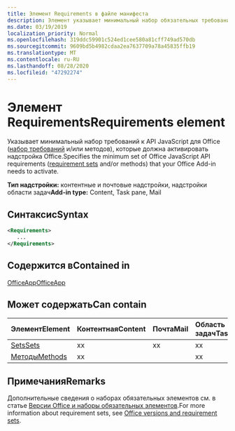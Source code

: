 ```yaml
---
title: Элемент Requirements в файле манифеста
description: Элемент указывает минимальный набор обязательных требований и методы, необходимые надстройке Office для активации.
ms.date: 03/19/2019
localization_priority: Normal
ms.openlocfilehash: 319ddc59901c524ed1cee580a81cff749ad570db
ms.sourcegitcommit: 9609bd5b4982cdaa2ea7637709a78a45835ffb19
ms.translationtype: MT
ms.contentlocale: ru-RU
ms.lasthandoff: 08/28/2020
ms.locfileid: "47292274"
---
```

# <a name="requirements-element"></a><span data-ttu-id="05d7c-103">Элемент Requirements</span><span class="sxs-lookup"><span data-stu-id="05d7c-103">Requirements element</span></span>

<span data-ttu-id="05d7c-104">Указывает минимальный набор требований к API JavaScript для Office ([набор требований](../../develop/office-versions-and-requirement-sets.md#specify-office-applications-and-requirement-sets) и/или методов), которые должна активировать надстройка Office.</span><span class="sxs-lookup"><span data-stu-id="05d7c-104">Specifies the minimum set of Office JavaScript API requirements ([requirement sets](../../develop/office-versions-and-requirement-sets.md#specify-office-applications-and-requirement-sets) and/or methods) that your Office Add-in needs to activate.</span></span>

<span data-ttu-id="05d7c-105">**Тип надстройки:** контентные и почтовые надстройки, надстройки области задач</span><span class="sxs-lookup"><span data-stu-id="05d7c-105">**Add-in type:** Content, Task pane, Mail</span></span>

## <a name="syntax"></a><span data-ttu-id="05d7c-106">Синтаксис</span><span class="sxs-lookup"><span data-stu-id="05d7c-106">Syntax</span></span>

```XML
<Requirements>
   ...
</Requirements>
```

## <a name="contained-in"></a><span data-ttu-id="05d7c-107">Содержится в</span><span class="sxs-lookup"><span data-stu-id="05d7c-107">Contained in</span></span>

[<span data-ttu-id="05d7c-108">OfficeApp</span><span class="sxs-lookup"><span data-stu-id="05d7c-108">OfficeApp</span></span>](officeapp.md)

## <a name="can-contain"></a><span data-ttu-id="05d7c-109">Может содержать</span><span class="sxs-lookup"><span data-stu-id="05d7c-109">Can contain</span></span>

|<span data-ttu-id="05d7c-110">Элемент</span><span class="sxs-lookup"><span data-stu-id="05d7c-110">Element</span></span>|<span data-ttu-id="05d7c-111">Контентная</span><span class="sxs-lookup"><span data-stu-id="05d7c-111">Content</span></span>|<span data-ttu-id="05d7c-112">Почта</span><span class="sxs-lookup"><span data-stu-id="05d7c-112">Mail</span></span>|<span data-ttu-id="05d7c-113">Область задач</span><span class="sxs-lookup"><span data-stu-id="05d7c-113">TaskPane</span></span>|
|:-----|:-----|:-----|:-----|
|[<span data-ttu-id="05d7c-114">Sets</span><span class="sxs-lookup"><span data-stu-id="05d7c-114">Sets</span></span>](sets.md)|<span data-ttu-id="05d7c-115">x</span><span class="sxs-lookup"><span data-stu-id="05d7c-115">x</span></span>|<span data-ttu-id="05d7c-116">x</span><span class="sxs-lookup"><span data-stu-id="05d7c-116">x</span></span>|<span data-ttu-id="05d7c-117">x</span><span class="sxs-lookup"><span data-stu-id="05d7c-117">x</span></span>|
|[<span data-ttu-id="05d7c-118">Методы</span><span class="sxs-lookup"><span data-stu-id="05d7c-118">Methods</span></span>](methods.md)|<span data-ttu-id="05d7c-119">x</span><span class="sxs-lookup"><span data-stu-id="05d7c-119">x</span></span>||<span data-ttu-id="05d7c-120">x</span><span class="sxs-lookup"><span data-stu-id="05d7c-120">x</span></span>|

## <a name="remarks"></a><span data-ttu-id="05d7c-121">Примечания</span><span class="sxs-lookup"><span data-stu-id="05d7c-121">Remarks</span></span>

<span data-ttu-id="05d7c-122">Дополнительные сведения о наборах обязательных элементов см. в статье [Версии Office и наборы обязательных элементов](../../develop/office-versions-and-requirement-sets.md).</span><span class="sxs-lookup"><span data-stu-id="05d7c-122">For more information about requirement sets, see [Office versions and requirement sets](../../develop/office-versions-and-requirement-sets.md).</span></span>
